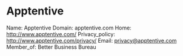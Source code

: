
# Apptentive

Name: Apptentive
Domain: apptentive.com
Home: http://www.apptentive.com/
Privacy_policy: http://www.apptentive.com/privacy/
Email: privacy@apptentive.com
Member_of: Better Business Bureau
